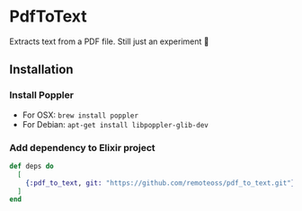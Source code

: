 # PdfToText

Extracts text from a PDF file. Still just an experiment  🎉

## Installation

### Install Poppler

- For OSX: `brew install poppler`
- For Debian: `apt-get install libpoppler-glib-dev`

### Add dependency to Elixir project

```elixir
def deps do
  [
    {:pdf_to_text, git: "https://github.com/remoteoss/pdf_to_text.git"}
  ]
end
```
